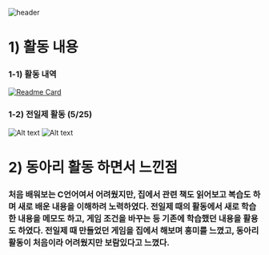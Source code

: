 ![header](https://capsule-render.vercel.app/api?type=waving&color=timeGradient&text=20607%20박수빈&desc=CtrlC%20동아리활동&fontColor=fafafa&height=220&fontSize=70&fontAlignY=35)
# 1) 활동 내용
### 1-1) 활동 내역
[![Readme Card](https://github-readme-stats.vercel.app/api/pin/?username=Lifecream&repo=2022-Ctrl-C-Activities)](https://github.com/Lifecream/2022-Ctrl-C-Activities)
### 1-2) 전일제 활동 (5/25)
![Alt text](./숫자야구게임.png)
![Alt text](./up&down게임.png)
# 2) 동아리 활동 하면서 느낀점
### 처음 배워보는 C언어여서 어려웠지만, 집에서 관련 책도 읽어보고 복습도 하며 새로 배운 내용을 이해하려 노력하였다. 전일제 때의 활동에서 새로 학습한 내용을 메모도 하고, 게임 조건을 바꾸는 등 기존에 학습했던 내용을 활용도 하였다. 전일제 때 만들었던 게임을 집에서 해보며 흥미를 느꼈고, 동아리 활동이 처음이라 어려웠지만 보람있다고 느꼈다.
